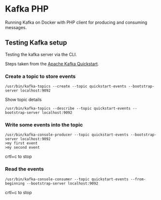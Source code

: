 # Kafka PHP
Running Kafka on Docker with PHP client for producing and consuming messages.

## Testing Kafka setup
Testing the kafka server via the CLI.

Steps taken from the [Apache Kafka Quickstart](https://kafka.apache.org/quickstart).

### Create a topic to store events
```shell
/usr/bin/kafka-topics --create --topic quickstart-events --bootstrap-server localhost:9092
```

Show topic details
```shell
/usr/bin/kafka-topics --describe --topic quickstart-events --bootstrap-server localhost:9092
```

### Write some events into the topic
```shell
/usr/bin/kafka-console-producer --topic quickstart-events --bootstrap-server localhost:9092
>my first event
>my second event
```
crtl+c to stop 

### Read the events
```shell
/usr/bin/kafka-console-consumer --topic quickstart-events --from-beginning --bootstrap-server localhost:9092
```
crtl+c to stop
